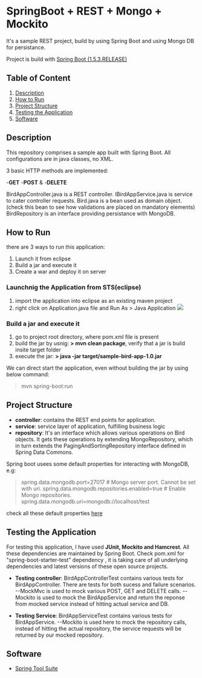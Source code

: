 # SpringBoot + REST + Mongo + Mockito

It's a sample REST project, build by using Spring Boot and using Mongo DB for persistance.

Project is build with [Spring Boot (1.5.3.RELEASE)](http://projects.spring.io/spring-boot/) 

## Table of Content ##

 1. [Description](#description)
 2. [How to Run](#how-to-run)
 3. [Project Structure](#project-structure)
 4. [Testing the Application](#testing-the-application)
 4. [Software](#software)
 
## Description
This repository comprises a sample app built with Spring Boot. All configurations are in java classes, no XML.

3 basic HTTP methods are implemented:

-**GET**
-**POST** &
-**DELETE**

BirdAppController.java is a REST controller.
IBirdAppService.java is service to cater controller requests.
Bird.java is a bean used as domain object. (check this bean to see how validations are placed on mandatory elements)
BirdRepository is an interface providing persistance with MongoDB.

## How to Run
there are 3 ways to run this application:
1. Launch it from eclipse
2. Build a jar and execute it
3. Create a war and deploy it on server

### Launchnig the Application from STS(eclipse)
1. import the application into eclipse as an existing maven project
2. right click on Application.java file and Run As > Java Application
![]({{site.baseurl}}/https://github.com/harshulvarshney/SpringBoot_REST_Mongo/blob/master/RunAsJavaApplication.jpg)

### Build a jar and execute it
1. go to project root directory, where pom.xml file is present
2. build the jar by usnig: **> mvn clean package**, verify that a jar is build insite target folder
3. execute the jar: **> java -jar target/sample-bird-app-1.0.jar**

We can direct start the application, even without building the jar by using below command:
> mvn spring-boot:run

## Project Structure

- **controller**: contains the REST end points for application.
- **service**: service layer of application, fulfilling business logic
- **repository**: It's an interface which allows various operations on Bird objects. It gets these operations by extending MongoRepository, which in turn extends the PagingAndSortingRepository interface defined in Spring Data Commons.

Spring boot usees some default properties for interacting with MongoDB, e.g:
> spring.data.mongodb.port=27017 # Mongo server port. Cannot be set with uri.
spring.data.mongodb.repositories.enabled=true # Enable Mongo repositories.
spring.data.mongodb.uri=mongodb://localhost/test

check all these default properties [here](https://docs.spring.io/spring-boot/docs/current/reference/html/common-application-properties.html)

## Testing the Application
For testing this application, I have used **JUnit, Mockito and Hamcrest**. All these dependencies are maintained by Spring Boot. Check pom.xml for "spring-boot-starter-test" dependency , it is taking care of all underlying dependencies and latest versions of these open source projects.

- **Testing controller**: BirdAppControllerTest contains various tests for BirdAppController. There are tests for both sucess and failure scenarios.
--MockMvc is used to mock various POST, GET and DELETE calls.
--Mockito is used to mock the BirdAppService and return the reponse from mocked service instead of hitting actual service and DB.

- **Testing Service**: BirdAppServiceTest contains various tests for BirdAppService. 
--Mockito is used here to mock the repository calls, instead of hitting the actual repository, the service requests will be returned by our mocked repository.

## Software

 - [Spring Tool Suite](https://spring.io/tools/sts)